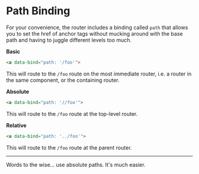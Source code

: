 # Path Binding

For your convenience, the router includes a binding called `path` that allows
you to set the href of anchor tags without mucking around with the base path
and having to juggle different levels too much.

__Basic__
```html
<a data-bind="path: '/foo'">
```

This will route to the `/foo` route on the most immediate router, i.e.
a router in the same component, or the containing router.

__Absolute__
```html
<a data-bind="path: '//foo'">
```

This will route to the `/foo` route at the top-level router.

__Relative__
```html
<a data-bind="path: '../foo'">
```

This will route to the `/foo` route at the parent router.

---

Words to the wise... use absolute paths. It's much easier.

